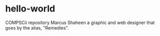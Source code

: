 # hello-world
COMPSCii repository
Marcus Shaheen a graphic and web designer that goes by the alias, "Remedies".
